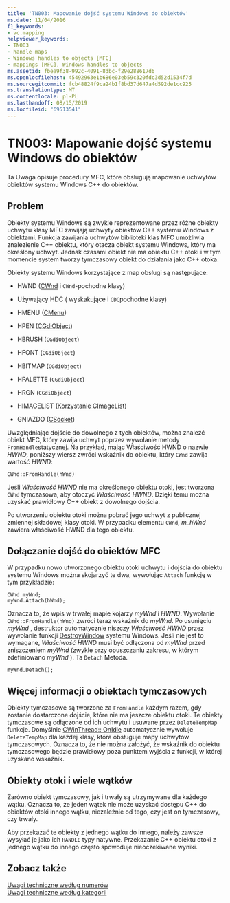 ```yaml
---
title: 'TN003: Mapowanie dojść systemu Windows do obiektów'
ms.date: 11/04/2016
f1_keywords:
- vc.mapping
helpviewer_keywords:
- TN003
- handle maps
- Windows handles to objects [MFC]
- mappings [MFC], Windows handles to objects
ms.assetid: fbea9f38-992c-4091-8dbc-f29e288617d6
ms.openlocfilehash: 45492963e1b686e03eb59c320fdc3d52d1534f7d
ms.sourcegitcommit: fcb48824f9ca24b1f8bd37d647a4d592de1cc925
ms.translationtype: MT
ms.contentlocale: pl-PL
ms.lasthandoff: 08/15/2019
ms.locfileid: "69513541"
---
```

# <a name="tn003-mapping-of-windows-handles-to-objects"></a>TN003: Mapowanie dojść systemu Windows do obiektów

Ta Uwaga opisuje procedury MFC, które obsługują mapowanie uchwytów obiektów systemu Windows C++ do obiektów.

## <a name="the-problem"></a>Problem

Obiekty systemu Windows są zwykle reprezentowane przez [](/windows/win32/WinProg/windows-data-types) różne obiekty uchwytu klasy MFC zawijają uchwyty obiektów C++ systemu Windows z obiektami. Funkcja zawijania uchwytów biblioteki klas MFC umożliwia znalezienie C++ obiektu, który otacza obiekt systemu Windows, który ma określony uchwyt. Jednak czasami obiekt nie ma obiektu C++ otoki i w tym momencie system tworzy tymczasowy obiekt do działania jako C++ otoka.

Obiekty systemu Windows korzystające z map obsługi są następujące:

- HWND ([CWnd](../mfc/reference/cwnd-class.md) i `CWnd`-pochodne klasy)

- Używający HDC ([](../mfc/reference/cdc-class.md) wyskakujące i `CDC`pochodne klasy)

- HMENU ([CMenu](../mfc/reference/cmenu-class.md))

- HPEN ([CGdiObject](../mfc/reference/cgdiobject-class.md))

- HBRUSH (`CGdiObject`)

- HFONT (`CGdiObject`)

- HBITMAP (`CGdiObject`)

- HPALETTE (`CGdiObject`)

- HRGN (`CGdiObject`)

- HIMAGELIST ([Korzystanie CImageList](../mfc/reference/cimagelist-class.md))

- GNIAZDO ([CSocket](../mfc/reference/csocket-class.md))

Uwzględniając dojście do dowolnego z tych obiektów, można znaleźć obiekt MFC, który zawija uchwyt poprzez wywołanie metody `FromHandle`statycznej. Na przykład, mając Właściwość HWND o nazwie *HWND*, poniższy wiersz zwróci wskaźnik do obiektu, który `CWnd` zawija wartość *HWND*:

```
CWnd::FromHandle(hWnd)
```

Jeśli *Właściwość HWND* nie ma określonego obiektu otoki, jest tworzona `CWnd` tymczasowa, aby otoczyć *Właściwość HWND*. Dzięki temu można uzyskać prawidłowy C++ obiekt z dowolnego dojścia.

Po utworzeniu obiektu otoki można pobrać jego uchwyt z publicznej zmiennej składowej klasy otoki. W przypadku elementu `CWnd`, *m_hWnd* zawiera właściwość HWND dla tego obiektu.

## <a name="attaching-handles-to-mfc-objects"></a>Dołączanie dojść do obiektów MFC

W przypadku nowo utworzonego obiektu otoki uchwytu i dojścia do obiektu systemu Windows można skojarzyć te dwa, wywołując `Attach` funkcję w tym przykładzie:

```
CWnd myWnd;
myWnd.Attach(hWnd);
```

Oznacza to, że wpis w trwałej mapie kojarzy *myWnd* i *HWND*. Wywołanie `CWnd::FromHandle(hWnd)` zwróci teraz wskaźnik do *myWnd*. Po usunięciu *myWnd* , destruktor automatycznie niszczy *Właściwość HWND* przez wywołanie funkcji [DestroyWindow](/windows/win32/api/winuser/nf-winuser-destroywindow) systemu Windows. Jeśli nie jest to wymagane, *Właściwość HWND* musi być odłączona od *myWnd* przed zniszczeniem *myWnd* (zwykle przy opuszczaniu zakresu, w którym zdefiniowano *myWnd* ). Ta `Detach` Metoda.

```
myWnd.Detach();
```

## <a name="more-about-temporary-objects"></a>Więcej informacji o obiektach tymczasowych

Obiekty tymczasowe są tworzone za `FromHandle` każdym razem, gdy zostanie dostarczone dojście, które nie ma jeszcze obiektu otoki. Te obiekty tymczasowe są odłączone od ich uchwytu i usuwane przez `DeleteTempMap` funkcje. Domyślnie [CWinThread:: OnIdle](../mfc/reference/cwinthread-class.md#onidle) automatycznie wywołuje `DeleteTempMap` dla każdej klasy, która obsługuje mapy uchwytów tymczasowych. Oznacza to, że nie można założyć, że wskaźnik do obiektu tymczasowego będzie prawidłowy poza punktem wyjścia z funkcji, w której uzyskano wskaźnik.

## <a name="wrapper-objects-and-multiple-threads"></a>Obiekty otoki i wiele wątków

Zarówno obiekt tymczasowy, jak i trwały są utrzymywane dla każdego wątku. Oznacza to, że jeden wątek nie może uzyskać dostępu C++ do obiektów otoki innego wątku, niezależnie od tego, czy jest on tymczasowy, czy trwały.

Aby przekazać te obiekty z jednego wątku do innego, należy zawsze wysyłać je jako ich `HANDLE` typy natywne. Przekazanie C++ obiektu otoki z jednego wątku do innego często spowoduje nieoczekiwane wyniki.

## <a name="see-also"></a>Zobacz także

[Uwagi techniczne według numerów](../mfc/technical-notes-by-number.md)<br/>
[Uwagi techniczne według kategorii](../mfc/technical-notes-by-category.md)

